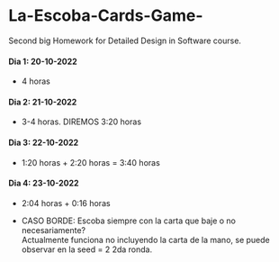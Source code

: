 # La-Escoba-Cards-Game-
Second big Homework for Detailed Design in Software course.

#### Dia 1: 20-10-2022
- 4 horas

#### Dia 2: 21-10-2022
- 3-4 horas. DIREMOS 3:20 horas

#### Dia 3: 22-10-2022
- 1:20 horas + 2:20 horas = 3:40 horas

#### Dia 4: 23-10-2022
- 2:04 horas + 0:16 horas

- CASO BORDE: Escoba siempre con la carta que baje o no necesariamente?  
Actualmente funciona no incluyendo la carta de la mano, se puede observar en la seed = 2 2da ronda.